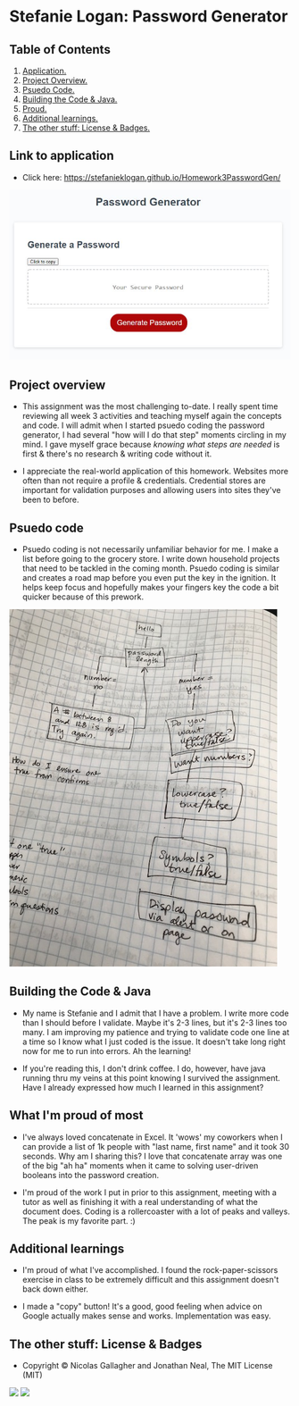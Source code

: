 # Stefanie Logan: Password Generator

## Table of Contents
1. [ Application. ](#application)
2. [ Project Overview. ](#overview)
3. [ Psuedo Code. ](#psuedo)
4. [ Building the Code & Java. ](#code)
5. [ Proud. ](#proud)
6. [ Additional learnings. ](#learnings)
7. [ The other stuff: License & Badges. ](#streetcred)


<a name="application"></a>
## Link to application

* Click here: https://stefanieklogan.github.io/Homework3PasswordGen/

![Homepage image](https://github.com/stefanieklogan/Homework3PasswordGen/blob/main/images/password_homepage.JPG)

<a name="overview"></a>
## Project overview

* This assignment was the most challenging to-date. I really spent time reviewing all week 3 activities and teaching myself again the concepts and code. I will admit when I started psuedo coding the password generator, I had several "how will I do that step" moments circling in my mind. I gave myself grace because *knowing what steps are needed* is first & there's no research & writing code without it.

* I appreciate the real-world application of this homework. Websites more often than not require a profile & credentials. Credential stores are important for validation purposes and allowing users into sites they've been to before.

<a name="psuedo"></a>
## Psuedo code

* Psuedo coding is not necessarily unfamiliar behavior for me. I make a list before going to the grocery store. I write down household projects that need to be tackled in the coming month. Psuedo coding is similar and creates a road map before you even put the key in the ignition. It helps keep focus and hopefully makes your fingers key the code a bit quicker because of this prework.

![Psuedo image](https://github.com/stefanieklogan/Homework3PasswordGen/blob/main/images/psuedo.jpg)

<a name="coding"></a>
## Building the Code & Java

* My name is Stefanie and I admit that I have a problem. I write more code than I should before I validate. Maybe it's 2-3 lines, but it's 2-3 lines too many. I am improving my patience and trying to validate code one line at a time so I know what I just coded is the issue. It doesn't take long right now for me to run into errors. Ah the learning!

* If you're reading this, I don't drink coffee. I do, however, have java running thru my veins at this point knowing I survived the assignment. Have I already expressed how much I learned in this assignment?

<a name="proud"></a>
## What I'm proud of most

* I've always loved concatenate in Excel. It 'wows' my coworkers when I can provide a list of 1k people with "last name, first name" and it took 30 seconds. Why am I sharing this? I love that concatenate array was one of the big "ah ha" moments when it came to solving user-driven booleans into the password creation.

* I'm proud of the work I put in prior to this assignment, meeting with a tutor as well as finishing it with a real understanding of what the document does. Coding is a rollercoaster with a lot of peaks and valleys. The peak is my favorite part. :)

<a name="learnings"></a>
## Additional learnings

* I'm proud of what I've accomplished. I found the rock-paper-scissors exercise in class to be extremely difficult and this assignment doesn't back down either.

* I made a "copy" button! It's a good, good feeling when advice on Google actually makes sense and works. Implementation was easy.


<a name="streetcred"></a>
## The other stuff: License & Badges

* Copyright © Nicolas Gallagher and Jonathan Neal, The MIT License (MIT)

<img src="https://img.shields.io/badge/html5%20-%23E34F26.svg?&style=for-the-badge&logo=html5&logoColor=white"/>

<img src="https://img.shields.io/badge/css3%20-%231572B6.svg?&style=for-the-badge&logo=css3&logoColor=white"/>
